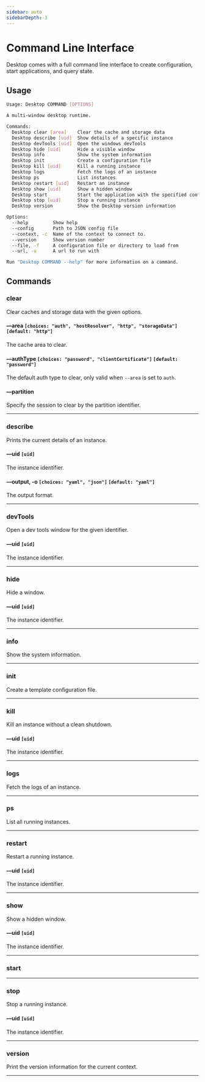 ```yaml
---
sidebar: auto
sidebarDepth: 3
---
```


# Command Line Interface

Desktop comes with a full command line interface to create configuration, start applications, and query state.

## Usage

```bash
Usage: Desktop COMMAND [OPTIONS]

A multi-window desktop runtime.

Commands:
  Desktop clear [area]    Clear the cache and storage data
  Desktop describe [uid]  Show details of a specific instance
  Desktop devTools [uid]  Open the windows devTools
  Desktop hide [uid]      Hide a visible window
  Desktop info            Show the system information
  Desktop init            Create a configuration file
  Desktop kill [uid]      Kill a running instance
  Desktop logs            Fetch the logs of an instance
  Desktop ps              List instances
  Desktop restart [uid]   Restart an instance
  Desktop show [uid]      Show a hidden window
  Desktop start           Start the application with the specified config
  Desktop stop [uid]      Stop a running instance
  Desktop version         Show the Desktop version information

Options:
  --help         Show help
  --config       Path to JSON config file
  --context, -c  Name of the context to connect to.
  --version      Show version number
  --file, -f     A configuration file or directory to load from
  --url, -u      A url to run with

Run "Desktop COMMAND --help" for more information on a command.
```

## Commands

### clear

Clear caches and storage data with the given options.

#### &ndash;&ndash;area `[choices: "auth", "hostResolver", "http", "storageData"]` `[default: "http"]`

The cache area to clear.

#### &ndash;&ndash;authType `[choices: "password", "clientCertificate"]` `[default: "password"]`

The default auth type to clear, only valid when `--area` is set to `auth`.

#### &ndash;&ndash;partition

Specify the session to clear by the partition identifier.

---

### describe

Prints the current details of an instance.

#### &ndash;&ndash;uid `[uid]`

The instance identifier.

#### &ndash;&ndash;output, -o `[choices: "yaml", "json"]` `[default: "yaml"]`

The output format.

---

### devTools

Open a dev tools window for the given identifier.

#### &ndash;&ndash;uid `[uid]`

The instance identifier.

---

### hide

Hide a window.

#### &ndash;&ndash;uid `[uid]`

The instance identifier.

---

### info

Show the system information.

---

### init

Create a template configuration file.

---

### kill

Kill an instance without a clean shutdown.

#### &ndash;&ndash;uid `[uid]`

The instance identifier.

---

### logs

Fetch the logs of an instance.

---

### ps

List all running instances.

---

### restart

Restart a running instance.

#### &ndash;&ndash;uid `[uid]`

The instance identifier.

---

### show

Show a hidden window.

#### &ndash;&ndash;uid `[uid]`

The instance identifier.

---

### start

---

### stop

Stop a running instance.

#### &ndash;&ndash;uid `[uid]`

The instance identifier.

---

### version

Print the version information for the current context.

---
